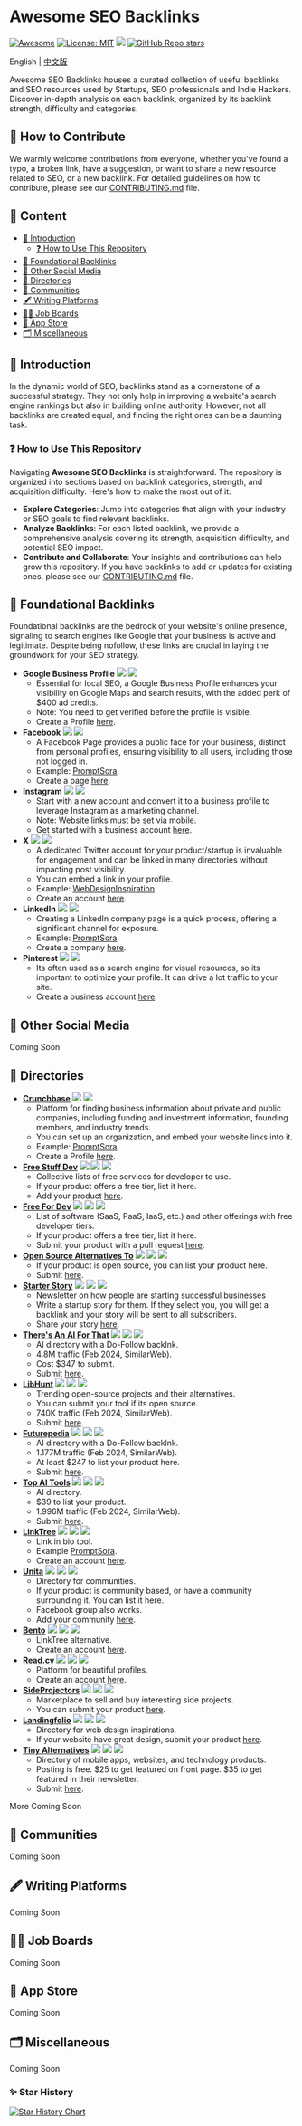 # Awesome SEO Backlinks

[![Awesome](https://cdn.rawgit.com/sindresorhus/awesome/d7305f38d29fed78fa85652e3a63e154dd8e8829/media/badge.svg)](https://github.com/indie-hacking/Awesome-SEO-Backlinks) 
[![License: MIT](https://img.shields.io/badge/License-MIT-green.svg)](https://opensource.org/licenses/MIT) 
![](https://img.shields.io/github/last-commit/indie-hacking/Awesome-SEO-Backlinks?color=green)
[![GitHub Repo stars](https://img.shields.io/github/stars/indie-hacking/Awesome-SEO-Backlinks?style=social)](https://github.com/indie-hacking/Awesome-SEO-Backlinks)

English | [中文版](README_zh.md)

Awesome SEO Backlinks houses a curated collection of useful backlinks and SEO resources used by Startups, SEO professionals and Indie Hackers. Discover in-depth analysis on each backlink, organized by its backlink strength, difficulty and categories.

## 🌱 How to Contribute

We warmly welcome contributions from everyone, whether you've found a typo, a broken link, have a suggestion, or want to share a new resource related to SEO, or a new backlink. For detailed guidelines on how to contribute, please see our [CONTRIBUTING.md](CONTRIBUTING.md) file.

## 📜 Content
- [👋 Introduction](#-introduction)
  - [❓ How to Use This Repository](#-how-to-use-this-repository)
- [🏢 Foundational Backlinks](#-foundational-backlinks)
- [👤 Other Social Media](#-other-social-media)
- [📁 Directories](#-directories)
- [👥 Communities](#-communities)
- [🖋️ Writing Platforms](#%EF%B8%8F-writing-platforms)
- [🧑‍💼 Job Boards](#-job-boards)
- [📱 App Store](#-app-store)
- [🗂 Miscellaneous](#-miscellaneous)

## 👋 Introduction

In the dynamic world of SEO, backlinks stand as a cornerstone of a successful strategy. They not only help in improving a website's search engine rankings but also in building online authority. However, not all backlinks are created equal, and finding the right ones can be a daunting task. 

### ❓ How to Use This Repository

Navigating **Awesome SEO Backlinks** is straightforward. The repository is organized into sections based on backlink categories, strength, and acquisition difficulty. Here's how to make the most out of it:

- **Explore Categories**: Jump into categories that align with your industry or SEO goals to find relevant backlinks.
- **Analyze Backlinks**: For each listed backlink, we provide a comprehensive analysis covering its strength, acquisition difficulty, and potential SEO impact.
- **Contribute and Collaborate**: Your insights and contributions can help grow this repository. If you have backlinks to add or updates for existing ones, please see our [CONTRIBUTING.md](CONTRIBUTING.md) file.

## 🏢 Foundational Backlinks

Foundational backlinks are the bedrock of your website's online presence, signaling to search engines like Google that your business is active and legitimate. Despite being nofollow, these links are crucial in laying the groundwork for your SEO strategy. 

- **Google Business Profile**
  ![](https://img.shields.io/badge/Level-Easy-green)
  ![](https://img.shields.io/badge/Free-blue)
  - Essential for local SEO, a Google Business Profile enhances your visibility on Google Maps and search results, with the added perk of $400 ad credits.
  - Note: You need to get verified before the profile is visible.
  - Create a Profile [here](https://business.google.com/create).
- **Facebook** ![](https://img.shields.io/badge/Level-Easy-green) ![](https://img.shields.io/badge/Free-blue)
  - A Facebook Page provides a public face for your business, distinct from personal profiles, ensuring visibility to all users, including those not logged in.
  - Example: [PromptSora](https://www.facebook.com/profile.php?id=61556437962694).
  - Create a page [here](https://www.facebook.com/pages/creation).
- **Instagram** ![](https://img.shields.io/badge/Level-Easy-green) ![](https://img.shields.io/badge/Free-blue)
  - Start with a new account and convert it to a business profile to leverage Instagram as a marketing channel. 
  - Note: Website links must be set via mobile.
  - Get started with a business account [here](https://business.instagram.com/getting-started).
- **X** ![](https://img.shields.io/badge/Level-Easy-green) ![](https://img.shields.io/badge/Free-blue)
  - A dedicated Twitter account for your product/startup is invaluable for engagement and can be linked in many directories without impacting post visibility.
  - You can embed a link in your profile.
  - Example: [WebDesignInspiration](https://twitter.com/wdidotcom).
  - Create an account [here](https://twitter.com/).
- **LinkedIn** ![](https://img.shields.io/badge/Level-Easy-green) ![](https://img.shields.io/badge/Free-blue)
  - Creating a LinkedIn company page is a quick process, offering a significant channel for exposure.
  - Example: [PromptSora](https://www.linkedin.com/company/102604886).
  - Create a company [here](https://www.linkedin.com/company/setup/new/).
- **Pinterest** ![](https://img.shields.io/badge/Level-Easy-green) ![](https://img.shields.io/badge/Free-blue)
  - Its often used as a search engine for visual resources, so its important to optimize your profile. It can drive a lot traffic to your site.
  - Create a business account [here](https://www.pinterest.ch/business/create/).

## 👤 Other Social Media
Coming Soon

## 📁 Directories

- [**Crunchbase**](https://www.crunchbase.com/)
  ![](https://img.shields.io/badge/Level-Easy-green)
  ![](https://img.shields.io/badge/Free-blue)
  - Platform for finding business information about private and public companies, including funding and investment information, founding members, and industry trends.
  - You can set up an organization, and embed your website links into it.
  - Example: [PromptSora](https://www.crunchbase.com/organization/promptsora).
  - Create a Profile [here](https://www.crunchbase.com/add-new).
- [**Free Stuff Dev**](https://freestuff.dev/)
  ![](https://img.shields.io/badge/Level-Easy-green)
  ![](https://img.shields.io/badge/Free-blue)
  ![](https://img.shields.io/badge/AS-24-green)
  -  Collective lists of free services for developer to use.
  - If your product offers a free tier, list it here.
  - Add your product [here](https://freestuff.dev/submit).
- [**Free For Dev**](https://free-for.dev/#/)
  ![](https://img.shields.io/badge/Level-Easy-green)
  ![](https://img.shields.io/badge/Free-blue)
  ![](https://img.shields.io/badge/AS-23-green)
  - List of software (SaaS, PaaS, IaaS, etc.) and other offerings with free developer tiers.
  - If your product offers a free tier, list it here.
  - Submit your product with a pull request [here](https://github.com/ripienaar/free-for-dev/pulls).
- [**Open Source Alternatives To**](https://www.opensourcealternative.to/)
  ![](https://img.shields.io/badge/Level-Easy-green)
  ![](https://img.shields.io/badge/Free-blue)
  ![](https://img.shields.io/badge/AS-31-green)
  - If your product is open source, you can list your product here.
  - Submit [here](https://www.opensourcealternative.to/add-project).
- [**Starter Story**](https://www.starterstory.com/)
  ![](https://img.shields.io/badge/Level-Hard-red)
  ![](https://img.shields.io/badge/Free-blue)
  ![](https://img.shields.io/badge/AS-51-green)
  - Newsletter on how people are starting successful businesses
  - Write a startup story for them. If they select you, you will get a backlink and your story will be sent to all subscribers.
  - Share your story [here](https://www.starterstory.com/share).
- [**There's An AI For That**](https://theresanaiforthat.com/)
  ![](https://img.shields.io/badge/Level-Easy-green)
  ![](https://img.shields.io/badge/Paid-blue)
  ![](https://img.shields.io/badge/AS-50-green)
  - AI directory with a Do-Follow backlnk.
  - 4.8M traffic (Feb 2024, SimilarWeb).
  - Cost $347 to submit.
  - Submit [here](https://theresanaiforthat.com/get-featured/#opt_submit).
- [**LibHunt**](https://www.libhunt.com/)
  ![](https://img.shields.io/badge/Level-Easy-green)
  ![](https://img.shields.io/badge/Free-blue)
  ![](https://img.shields.io/badge/AS-39-green)
  - Trending open-source projects and their alternatives.
  - You can submit your tool if its open source.
  - 740K traffic (Feb 2024, SimilarWeb).
  - Submit [here](https://www.libhunt.com/repo/submit).
- [**Futurepedia**](https://www.futurepedia.io/)
  ![](https://img.shields.io/badge/Level-Easy-green)
  ![](https://img.shields.io/badge/Paid-blue)
  ![](https://img.shields.io/badge/AS-42-green)
  - AI directory with a Do-Follow backlnk.
  - 1.177M traffic (Feb 2024, SimilarWeb).
  - At least $247 to list your product here.
  - Submit [here](https://www.futurepedia.io/submit-tool).
- [**Top AI Tools**](https://topai.tools/)
  ![](https://img.shields.io/badge/Level-Easy-green)
  ![](https://img.shields.io/badge/Paid-blue)
  ![](https://img.shields.io/badge/AS-39-green)
  - AI directory.
  - $39 to list your product.
  - 1.996M traffic (Feb 2024, SimilarWeb).
  - Submit [here](https://topai.tools/submit).
- [**LinkTree**](https://linktr.ee/)
  ![](https://img.shields.io/badge/Level-Easy-green)
  ![](https://img.shields.io/badge/Free-blue)
  ![](https://img.shields.io/badge/AS-79-green)
  - Link in bio tool.
  - Example [PromptSora](https://linktr.ee/soraprompts).
  - Create an account [here](https://linktr.ee/register/select-plan).
- [**Unita**](https://unita.co/)
  ![](https://img.shields.io/badge/Level-Easy-green)
  ![](https://img.shields.io/badge/Free-blue)
  ![](https://img.shields.io/badge/AS-32-green)
  - Directory for communities.
  - If your product is community based, or have a community surrounding it. You can list it here.
  - Facebook group also works.
  - Add your community [here](https://unita.co/add-community/).
- [**Bento**](https://bento.me/)
  ![](https://img.shields.io/badge/Level-Easy-green)
  ![](https://img.shields.io/badge/Free-blue)
  ![](https://img.shields.io/badge/AS-35-green)
  - LinkTree alternative.
  - Create an account [here](http://bento.me/signup).
- [**Read.cv**](https://read.cv/)
  ![](https://img.shields.io/badge/Level-Easy-green)
  ![](https://img.shields.io/badge/Free-blue)
  ![](https://img.shields.io/badge/AS-35-green)
  - Platform for beautiful profiles.
  - Create an account [here](https://read.cv/).
- [**SideProjectors**](https://www.sideprojectors.com/)
  ![](https://img.shields.io/badge/Level-Easy-green)
  ![](https://img.shields.io/badge/Free-blue)
  ![](https://img.shields.io/badge/AS-31-green)
  - Marketplace to sell and buy interesting side projects.
  - You can submit your product [here](https://www.sideprojectors.com/auth/login?msg=1).
- [**Landingfolio**](https://www.landingfolio.com/)
  ![](https://img.shields.io/badge/Level-Easy-green)
  ![](https://img.shields.io/badge/Free-blue)
  ![](https://img.shields.io/badge/AS-34-green)
  - Directory for web design inspirations.
  - If your website have great design, submit your product [here](https://www.landingfolio.com/submit).
- [**Tiny Alternatives**](https://tinyalternatives.com/)
  ![](https://img.shields.io/badge/Level-Easy-green)
  ![](https://img.shields.io/badge/Free-blue)
  ![](https://img.shields.io/badge/AS-6-green)
  - Directory of mobile apps, websites, and technology products.
  - Posting is free. $25 to get featured on front page. $35 to get featured in their newsletter.
  - Submit [here](https://www.tinyalternatives.com/submit).

More Coming Soon
## 👥 Communities
Coming Soon

## 🖋️ Writing Platforms
Coming Soon

## 🧑‍💼 Job Boards
Coming Soon

## 📱 App Store
Coming Soon

## 🗂 Miscellaneous
Coming Soon

### ✨ Star History
[![Star History Chart](https://api.star-history.com/svg?repos=indie-hacking/Awesome-SEO-Backlinks&type=Date)](https://star-history.com/#indie-hacking/Awesome-SEO-Backlinks&Date)
